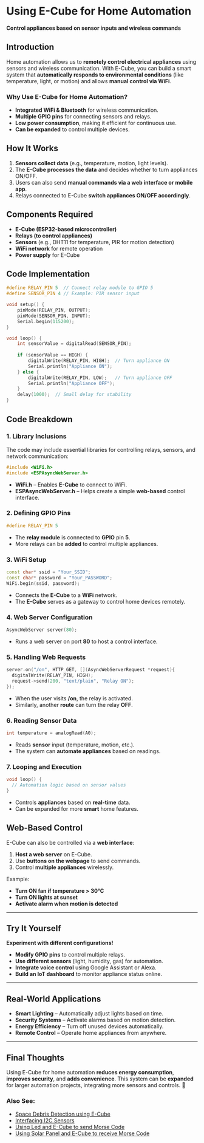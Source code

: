 # Using E-Cube for Home Automation  
**Control appliances based on sensor inputs and wireless commands**  

## Introduction  
Home automation allows us to **remotely control electrical appliances** using sensors and wireless communication. With E-Cube, you can build a smart system that **automatically responds to environmental conditions** (like temperature, light, or motion) and allows **manual control via WiFi**.  

### Why Use E-Cube for Home Automation?  
- **Integrated WiFi & Bluetooth** for wireless communication.  
- **Multiple GPIO pins** for connecting sensors and relays.  
- **Low power consumption**, making it efficient for continuous use.  
- **Can be expanded** to control multiple devices.  

## How It Works  

1. **Sensors collect data** (e.g., temperature, motion, light levels).  
2. The **E-Cube processes the data** and decides whether to turn appliances ON/OFF.  
3. Users can also send **manual commands via a web interface or mobile app**.  
4. Relays connected to E-Cube **switch appliances ON/OFF accordingly**.  


## Components Required  
- **E-Cube (ESP32-based microcontroller)**  
- **Relays (to control appliances)**  
- **Sensors** (e.g., DHT11 for temperature, PIR for motion detection)  
- **WiFi network** for remote operation  
- **Power supply** for E-Cube  

## Code Implementation  

```cpp
#define RELAY_PIN 5  // Connect relay module to GPIO 5
#define SENSOR_PIN 4 // Example: PIR sensor input

void setup() {
    pinMode(RELAY_PIN, OUTPUT);
    pinMode(SENSOR_PIN, INPUT);
    Serial.begin(115200);
}

void loop() {
    int sensorValue = digitalRead(SENSOR_PIN);
    
    if (sensorValue == HIGH) {
        digitalWrite(RELAY_PIN, HIGH);  // Turn appliance ON
        Serial.println("Appliance ON");
    } else {
        digitalWrite(RELAY_PIN, LOW);   // Turn appliance OFF
        Serial.println("Appliance OFF");
    }
    delay(1000);  // Small delay for stability
}
```
## Code Breakdown

### 1. **Library Inclusions**
The code may include essential libraries for controlling relays, sensors, and network communication:
```cpp
#include <WiFi.h>
#include <ESPAsyncWebServer.h>
```
- **WiFi.h** – Enables **E-Cube** to connect to WiFi.
- **ESPAsyncWebServer.h** – Helps create a simple **web-based** control interface.

### **2. Defining GPIO Pins**
```cpp
#define RELAY_PIN 5
```
- The **relay module** is connected to **GPIO** pin **5**.
- More relays can be **added** to control multiple appliances.

### **3. WiFi Setup**
```cpp
const char* ssid = "Your_SSID";
const char* password = "Your_PASSWORD";
WiFi.begin(ssid, password);
```
- Connects the **E-Cube** to a **WiFi** network.
- The **E-Cube** serves as a gateway to control home devices remotely.

### **4. Web Server Configuration**
```cpp 
AsyncWebServer server(80);
```
- Runs a web server on port **80** to host a control interface.

### **5. Handling Web Requests**
```cpp
server.on("/on", HTTP_GET, [](AsyncWebServerRequest *request){
  digitalWrite(RELAY_PIN, HIGH);
  request->send(200, "text/plain", "Relay ON");
});
```
- When the user visits **/on**, the relay is activated.
- Similarly, another **route** can turn the relay **OFF**.

### **6. Reading Sensor Data**
```cpp
int temperature = analogRead(A0); 
```
- Reads **sensor** input (temperature, motion, etc.).
- The system can **automate appliances** based on readings.

### **7. Looping and Execution**
```cpp 
void loop() {
  // Automation logic based on sensor values
}
```
- Controls **appliances** based on **real-time** data.
- Can be expanded for more **smart** home features.

## Web-Based Control  
E-Cube can also be controlled via a **web interface**:  
1. **Host a web server** on E-Cube.  
2. Use **buttons on the webpage** to send commands.  
3. Control **multiple appliances** wirelessly.  

Example:  
- **Turn ON fan if temperature > 30°C**  
- **Turn ON lights at sunset**  
- **Activate alarm when motion is detected**  

---

## Try It Yourself  
**Experiment with different configurations!**  
- **Modify GPIO pins** to control multiple relays.  
- **Use different sensors** (light, humidity, gas) for automation.  
- **Integrate voice control** using Google Assistant or Alexa.  
- **Build an IoT dashboard** to monitor appliance status online.  

---

## Real-World Applications  
- **Smart Lighting** – Automatically adjust lights based on time.  
- **Security Systems** – Activate alarms based on motion detection.  
- **Energy Efficiency** – Turn off unused devices automatically.  
- **Remote Control** – Operate home appliances from anywhere.  

---

## Final Thoughts  
Using E-Cube for home automation **reduces energy consumption**, **improves security**, and **adds convenience**. This system can be **expanded** for larger automation projects, integrating more sensors and controls. 🚀  

### Also See:
- [Space Debris Detection using E-Cube](/en/experiments/envnphysics/ultrasonic_debris.md)
- [Interfacing I2C Sensors](/en/experiments/gpiosensor/i2c_communication.md)  
- [Using Led and E-Cube to send Morse Code](/en/experiments/morsecodenlight/morse_led_transmitter)
- [Using Solar Panel and E-Cube to receive Morse Code](/en/experiments/morsecodenlight/morse_ldr_decoder)